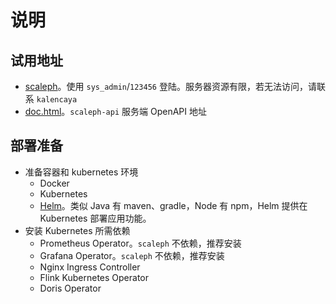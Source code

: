 # 说明

## 试用地址

* [scaleph](http://129.204.156.150:8096)。使用 `sys_admin`/`123456` 登陆。服务器资源有限，若无法访问，请联系 `kalencaya`
* [doc.html](http://129.204.156.150:8080/scaleph/doc.html)。`scaleph-api` 服务端 OpenAPI 地址

## 部署准备

* 准备容器和 kubernetes 环境
  * Docker
  * Kubernetes
  * [Helm](https://helm.sh/zh/docs/intro/install/)。类似 Java 有 maven、gradle，Node 有 npm，Helm 提供在 Kubernetes 部署应用功能。
* 安装 Kubernetes 所需依赖
  * Prometheus Operator。`scaleph` 不依赖，推荐安装
  * Grafana Operator。`scaleph` 不依赖，推荐安装
  * Nginx Ingress Controller
  * Flink Kubernetes Operator
  * Doris Operator

